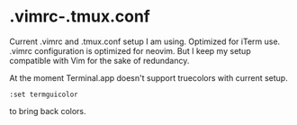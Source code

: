 # .vimrc-.tmux.conf
Current .vimrc and .tmux.conf setup I am using. Optimized for iTerm use.
.vimrc configuration is optimized for neovim. But I keep my setup compatible with Vim for the sake of redundancy.


At the moment Terminal.app doesn't support truecolors with current setup.

```
:set termguicolor
```

to bring back colors.
